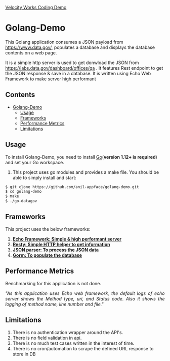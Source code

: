 <a href="https://www.velocityworks.io/home">Velocity Works Coding Demo</a>
# Golang-Demo

This Golang application consumes a JSON payload from https://www.data.gov/, populates a database and displays the database contents on a web page.

It is a simple http server is used to get donwload the JSON from https://labs.data.gov/dashboard/offices/qa . It features Rest endpoint to get the JSON response & save in a database. It is written using Echo Web Framework to make server high performant


## Contents

- [Golang-Demo](#golang-demo)
  - [Usage](#usage)
  - [Frameworks](#frameworks)
  - [Performance Metrics](#performance-metrics)
  - [Limitations](#limitations)


## Usage

To install Golang-Demo, you need to install [Go](https://golang.org/)(**version 1.12+ is required**) and set your Go workspace.

1. This project uses go modules and provides a make file. You should be able to simply install and start:

```sh
$ git clone https://github.com/anil-appface/golang-demo.git
$ cd golang-demo
$ make
$ ./go-datagov
```


## Frameworks

This project uses the below frameworks:

1. <a href="https://github.com/labstack/echo"><strong>Echo Framework: Simple & high performant server</strong></a>
2. <a href="https://github.com/go-resty/resty"><strong>Resty: Simple HTTP helper to get information</strong></a>
3. <a href="https://github.com/buger/jsonparser"><strong>JSON parser: To process the JSON data</strong></a>
4. <a href="https://github.com/jinzhu/gorm"><strong>Gorm: To populate the database</strong></a>

## Performance Metrics

Benchmarking for this application is not done.

<p align="justify"><i>"As this application uses Echo web framework, the default logs of echo server shows the Method type, uri, and Status code. Also it shows the logging of method name, line number and file."</i></p>


## Limitations

1. There is no authentication wrapper around the API's.
2. There is no field validation in api.
4. There is no much test cases written in the interest of time.
5. There is no cron/automation to scrape the defined URL response to store in DB
